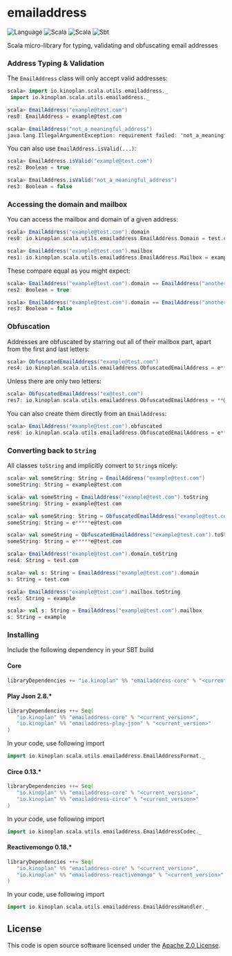 emailaddress
==================

![Language](https://img.shields.io/badge/Language-Scala-red.svg?logo=Scala&logoColor=red)
![Scala](https://img.shields.io/badge/scala-2.12.10-red)
![Scala](https://img.shields.io/badge/scala-2.13.1-red)
![Sbt](https://img.shields.io/badge/sbt-1.3.8-blue)

Scala micro-library for typing, validating and obfuscating email addresses

### Address Typing & Validation
The `EmailAddress` class will only accept valid addresses:

```scala
scala> import io.kinoplan.scala.utils.emailaddress._
 import io.kinoplan.scala.utils.emailaddress._

scala> EmailAddress("example@test.com")
res0: EmailAddress = example@test.com

scala> EmailAddress("not_a_meaningful_address")
java.lang.IllegalArgumentException: requirement failed: 'not_a_meaningful_address' is not a valid email address
```

You can also use `EmailAddress.isValid(...)`:

```scala
scala> EmailAddress.isValid("example@test.com")
res2: Boolean = true

scala> EmailAddress.isValid("not_a_meaningful_address")
res3: Boolean = false
```

### Accessing the domain and mailbox

You can access the mailbox and domain of a given address:

```scala
scala> EmailAddress("example@test.com").domain
res0: io.kinoplan.scala.utils.emailaddress.EmailAddress.Domain = test.com

scala> EmailAddress("example@test.com").mailbox
res1: io.kinoplan.scala.utils.emailaddress.EmailAddress.Mailbox = example
```

These compare equal as you might expect:

```scala
scala> EmailAddress("example@test.com").domain == EmailAddress("another@test.com").domain
res2: Boolean = true

scala> EmailAddress("example@test.com").domain == EmailAddress("another@test.co.uk").domain
res3: Boolean = false
```

### Obfuscation
Addresses are obfuscated by starring out all of their mailbox part, apart from the first and last letters:

```scala
scala> ObfuscatedEmailAddress("example@test.com")
res4: io.kinoplan.scala.utils.emailaddress.ObfuscatedEmailAddress = e*****e@test.com
```
Unless there are only two letters:

```scala
scala> ObfuscatedEmailAddress("ex@test.com")
res7: io.kinoplan.scala.utils.emailaddress.ObfuscatedEmailAddress = **@test.com```

```

You can also create them directly from an `EmailAddress`:

```scala
scala> EmailAddress("example@test.com").obfuscated
res6: io.kinoplan.scala.utils.emailaddress.ObfuscatedEmailAddress = e*****e@test.com
```


### Converting back to `String`
All classes `toString` and implicitly convert to `String`s nicely:

```scala
scala> val someString: String = EmailAddress("example@test.com")
someString: String = example@test.com

scala> val someString = EmailAddress("example@test.com").toString
someString: String = example@test.com

scala> val someString: String = ObfuscatedEmailAddress("example@test.com")
someString: String = e*****e@test.com

scala> val someString = ObfuscatedEmailAddress("example@test.com").toString
someString: String = e*****e@test.com

scala> EmailAddress("example@test.com").domain.toString
res4: String = test.com

scala> val s: String = EmailAddress("example@test.com").domain
s: String = test.com

scala> EmailAddress("example@test.com").mailbox.toString
res5: String = example

scala> val s: String = EmailAddress("example@test.com").mailbox
s: String = example
```

### Installing

Include the following dependency in your SBT build

#### Core

```scala
libraryDependencies += "io.kinoplan" %% "emailaddress-core" % "<current_version>"
```

#### Play Json 2.8.*

```scala
libraryDependencies ++= Seq(
   "io.kinoplan" %% "emailaddress-core" % "<current_version>",
   "io.kinoplan" %% "emailaddress-play-json" % "<current_version>"
)
```

In your code, use following import
```scala
import io.kinoplan.scala.utils.emailaddress.EmailAddressFormat._
```

#### Circe 0.13.*

```scala
libraryDependencies ++= Seq(
   "io.kinoplan" %% "emailaddress-core" % "<current_version>",
   "io.kinoplan" %% "emailaddress-circe" % "<current_version>"
)
```

In your code, use following import
```scala
import io.kinoplan.scala.utils.emailaddress.EmailAddressCodec._
```

#### Reactivemongo 0.18.*

```scala
libraryDependencies ++= Seq(
   "io.kinoplan" %% "emailaddress-core" % "<current_version>",
   "io.kinoplan" %% "emailaddress-reactivemongo" % "<current_version>"
)
```

In your code, use following import
```scala
import io.kinoplan.scala.utils.emailaddress.EmailAddressHandler._
```

## License ##
 
This code is open source software licensed under the [Apache 2.0 License]("http://www.apache.org/licenses/LICENSE-2.0.html").
